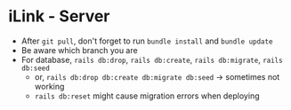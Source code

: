 # iLink - Server

- After `git pull`, don't forget to run `bundle install` and `bundle update`
- Be aware which branch you are
- For database, `rails db:drop`, `rails db:create`, `rails db:migrate`, `rails db:seed`
  - or, `rails db:drop db:create db:migrate db:seed` -> sometimes not working
  - `rails db:reset` might cause migration errors when deploying
